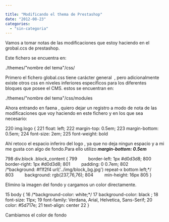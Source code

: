 ```yaml
---

title: "Modificando el thema de Prestashop"
date: "2012-08-23"
categories: 
  - "sin-categoria"
---
```


Vamos a tomar notas de las modificaciones que estoy haciendo en el grobal.ccs de prestashop.

Este fichero se encuentra en:

./themes/"nombre del tema"/css/

Primero el fichero global.css tiene carácter general  , pero adicionalmente existe otros css en niveles inferiores específicos para los diferentes bloques que posee el CMS. estos se encuentran en:

./themes/"nombre del tema"/css/modules

Ahora entrando en faena , quiero dejar un registro a modo de nota de las modificaciones que voy haciendo en este fichero y en los que sea necesario:

 220 img.logo {
 221         float: left;
 222         margin-top: 0.5em;
 223         margin-bottom: 0.5em;
 224         font-size: 2em;
 225         font-weight: bold

Ahí retoco el espacio inferiro del logo , ya que no deja ningun espacio y a mi me gusta con algo de fondo.Para ello utilizo **_margin-bottom: 0.5em_**

798         div.block .block\_content {
799         border-left: 1px #d0d3d8;
800         border-right: 1px #d0d3d8;
801         padding: 0 0.7em;
802         /\*background: #f1f2f4 url('../img/block\_bg.jpg') repeat-x bottom left;\*/
803         background: rgb(237,76,76);
804         min-height: 16px
805 }

Elimino la imagen del fondo y cargamos un color directamente.

  15 body {
  16         /\*background-color: white;\*/
  17         background-color: black ;
  18         font-size: 11px;
  19         font-family: Verdana, Arial, Helvetica, Sans-Serif;
  20         color: #5d717e;
  21         text-align: center
  22 }

Cambiamos el color de fondo

